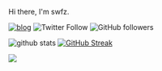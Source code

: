 Hi there, I'm swfz.

[![blog](https://img.shields.io/badge/-blog-blue)](https://swfz.hatenablog.com/)
![Twitter Follow](https://img.shields.io/twitter/follow/swfz?label=Follow)
![GitHub followers](https://img.shields.io/github/followers/swfz?label=Follow&style=social)

![github stats](https://github-readme-stats.vercel.app/api?username=swfz&theme=cobalt&show_icons=true)
[![GitHub Streak](https://streak-stats.demolab.com/?user=swfz&theme=dark)](https://git.io/streak-stats)


![](https://komarev.com/ghpvc/?username=swfz)
